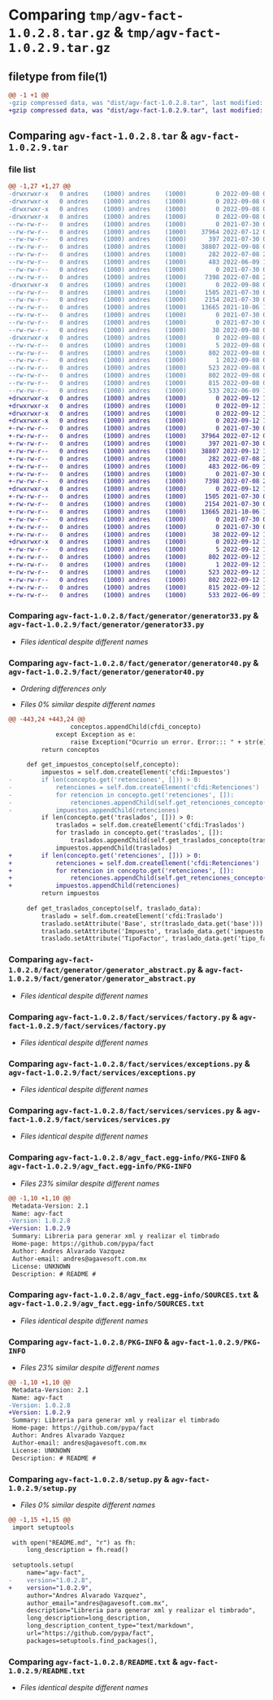 # Comparing `tmp/agv-fact-1.0.2.8.tar.gz` & `tmp/agv-fact-1.0.2.9.tar.gz`

## filetype from file(1)

```diff
@@ -1 +1 @@
-gzip compressed data, was "dist/agv-fact-1.0.2.8.tar", last modified: Thu Sep  8 00:06:45 2022, max compression
+gzip compressed data, was "dist/agv-fact-1.0.2.9.tar", last modified: Mon Sep 12 15:27:34 2022, max compression
```

## Comparing `agv-fact-1.0.2.8.tar` & `agv-fact-1.0.2.9.tar`

### file list

```diff
@@ -1,27 +1,27 @@
-drwxrwxr-x   0 andres    (1000) andres    (1000)        0 2022-09-08 00:06:45.000000 agv-fact-1.0.2.8/
-drwxrwxr-x   0 andres    (1000) andres    (1000)        0 2022-09-08 00:06:45.000000 agv-fact-1.0.2.8/fact/
-drwxrwxr-x   0 andres    (1000) andres    (1000)        0 2022-09-08 00:06:45.000000 agv-fact-1.0.2.8/fact/generator/
-drwxrwxr-x   0 andres    (1000) andres    (1000)        0 2022-09-08 00:06:45.000000 agv-fact-1.0.2.8/fact/generator/cadenaoriginal_3_3_local/
--rw-rw-r--   0 andres    (1000) andres    (1000)        0 2021-07-30 02:38:41.000000 agv-fact-1.0.2.8/fact/generator/cadenaoriginal_3_3_local/__init__.py
--rw-rw-r--   0 andres    (1000) andres    (1000)    37964 2022-07-12 07:02:04.000000 agv-fact-1.0.2.8/fact/generator/generator33.py
--rw-rw-r--   0 andres    (1000) andres    (1000)      397 2021-07-30 02:38:41.000000 agv-fact-1.0.2.8/fact/generator/utils.py
--rw-rw-r--   0 andres    (1000) andres    (1000)    38807 2022-09-08 00:06:16.000000 agv-fact-1.0.2.8/fact/generator/generator40.py
--rw-rw-r--   0 andres    (1000) andres    (1000)      282 2022-07-08 22:32:21.000000 agv-fact-1.0.2.8/fact/generator/contants.py
--rw-rw-r--   0 andres    (1000) andres    (1000)      483 2022-06-09 18:28:53.000000 agv-fact-1.0.2.8/fact/generator/services.py
--rw-rw-r--   0 andres    (1000) andres    (1000)        0 2021-07-30 02:38:41.000000 agv-fact-1.0.2.8/fact/generator/__init__.py
--rw-rw-r--   0 andres    (1000) andres    (1000)     7398 2022-07-08 20:41:51.000000 agv-fact-1.0.2.8/fact/generator/generator_abstract.py
-drwxrwxr-x   0 andres    (1000) andres    (1000)        0 2022-09-08 00:06:45.000000 agv-fact-1.0.2.8/fact/services/
--rw-rw-r--   0 andres    (1000) andres    (1000)     1505 2021-07-30 02:38:41.000000 agv-fact-1.0.2.8/fact/services/factory.py
--rw-rw-r--   0 andres    (1000) andres    (1000)     2154 2021-07-30 02:38:41.000000 agv-fact-1.0.2.8/fact/services/exceptions.py
--rw-rw-r--   0 andres    (1000) andres    (1000)    13665 2021-10-06 18:18:09.000000 agv-fact-1.0.2.8/fact/services/services.py
--rw-rw-r--   0 andres    (1000) andres    (1000)        0 2021-07-30 02:38:41.000000 agv-fact-1.0.2.8/fact/services/__init__.py
--rw-rw-r--   0 andres    (1000) andres    (1000)        0 2021-07-30 02:38:41.000000 agv-fact-1.0.2.8/fact/__init__.py
--rw-rw-r--   0 andres    (1000) andres    (1000)       38 2022-09-08 00:06:45.000000 agv-fact-1.0.2.8/setup.cfg
-drwxrwxr-x   0 andres    (1000) andres    (1000)        0 2022-09-08 00:06:45.000000 agv-fact-1.0.2.8/agv_fact.egg-info/
--rw-rw-r--   0 andres    (1000) andres    (1000)        5 2022-09-08 00:06:45.000000 agv-fact-1.0.2.8/agv_fact.egg-info/top_level.txt
--rw-rw-r--   0 andres    (1000) andres    (1000)      802 2022-09-08 00:06:45.000000 agv-fact-1.0.2.8/agv_fact.egg-info/PKG-INFO
--rw-rw-r--   0 andres    (1000) andres    (1000)        1 2022-09-08 00:06:45.000000 agv-fact-1.0.2.8/agv_fact.egg-info/dependency_links.txt
--rw-rw-r--   0 andres    (1000) andres    (1000)      523 2022-09-08 00:06:45.000000 agv-fact-1.0.2.8/agv_fact.egg-info/SOURCES.txt
--rw-rw-r--   0 andres    (1000) andres    (1000)      802 2022-09-08 00:06:45.000000 agv-fact-1.0.2.8/PKG-INFO
--rw-rw-r--   0 andres    (1000) andres    (1000)      815 2022-09-08 00:06:42.000000 agv-fact-1.0.2.8/setup.py
--rw-rw-r--   0 andres    (1000) andres    (1000)      533 2022-06-09 18:28:53.000000 agv-fact-1.0.2.8/README.txt
+drwxrwxr-x   0 andres    (1000) andres    (1000)        0 2022-09-12 15:27:34.000000 agv-fact-1.0.2.9/
+drwxrwxr-x   0 andres    (1000) andres    (1000)        0 2022-09-12 15:27:34.000000 agv-fact-1.0.2.9/fact/
+drwxrwxr-x   0 andres    (1000) andres    (1000)        0 2022-09-12 15:27:34.000000 agv-fact-1.0.2.9/fact/generator/
+drwxrwxr-x   0 andres    (1000) andres    (1000)        0 2022-09-12 15:27:34.000000 agv-fact-1.0.2.9/fact/generator/cadenaoriginal_3_3_local/
+-rw-rw-r--   0 andres    (1000) andres    (1000)        0 2021-07-30 02:38:41.000000 agv-fact-1.0.2.9/fact/generator/cadenaoriginal_3_3_local/__init__.py
+-rw-rw-r--   0 andres    (1000) andres    (1000)    37964 2022-07-12 07:02:04.000000 agv-fact-1.0.2.9/fact/generator/generator33.py
+-rw-rw-r--   0 andres    (1000) andres    (1000)      397 2021-07-30 02:38:41.000000 agv-fact-1.0.2.9/fact/generator/utils.py
+-rw-rw-r--   0 andres    (1000) andres    (1000)    38807 2022-09-12 15:27:29.000000 agv-fact-1.0.2.9/fact/generator/generator40.py
+-rw-rw-r--   0 andres    (1000) andres    (1000)      282 2022-07-08 22:32:21.000000 agv-fact-1.0.2.9/fact/generator/contants.py
+-rw-rw-r--   0 andres    (1000) andres    (1000)      483 2022-06-09 18:28:53.000000 agv-fact-1.0.2.9/fact/generator/services.py
+-rw-rw-r--   0 andres    (1000) andres    (1000)        0 2021-07-30 02:38:41.000000 agv-fact-1.0.2.9/fact/generator/__init__.py
+-rw-rw-r--   0 andres    (1000) andres    (1000)     7398 2022-07-08 20:41:51.000000 agv-fact-1.0.2.9/fact/generator/generator_abstract.py
+drwxrwxr-x   0 andres    (1000) andres    (1000)        0 2022-09-12 15:27:34.000000 agv-fact-1.0.2.9/fact/services/
+-rw-rw-r--   0 andres    (1000) andres    (1000)     1505 2021-07-30 02:38:41.000000 agv-fact-1.0.2.9/fact/services/factory.py
+-rw-rw-r--   0 andres    (1000) andres    (1000)     2154 2021-07-30 02:38:41.000000 agv-fact-1.0.2.9/fact/services/exceptions.py
+-rw-rw-r--   0 andres    (1000) andres    (1000)    13665 2021-10-06 18:18:09.000000 agv-fact-1.0.2.9/fact/services/services.py
+-rw-rw-r--   0 andres    (1000) andres    (1000)        0 2021-07-30 02:38:41.000000 agv-fact-1.0.2.9/fact/services/__init__.py
+-rw-rw-r--   0 andres    (1000) andres    (1000)        0 2021-07-30 02:38:41.000000 agv-fact-1.0.2.9/fact/__init__.py
+-rw-rw-r--   0 andres    (1000) andres    (1000)       38 2022-09-12 15:27:34.000000 agv-fact-1.0.2.9/setup.cfg
+drwxrwxr-x   0 andres    (1000) andres    (1000)        0 2022-09-12 15:27:34.000000 agv-fact-1.0.2.9/agv_fact.egg-info/
+-rw-rw-r--   0 andres    (1000) andres    (1000)        5 2022-09-12 15:27:33.000000 agv-fact-1.0.2.9/agv_fact.egg-info/top_level.txt
+-rw-rw-r--   0 andres    (1000) andres    (1000)      802 2022-09-12 15:27:33.000000 agv-fact-1.0.2.9/agv_fact.egg-info/PKG-INFO
+-rw-rw-r--   0 andres    (1000) andres    (1000)        1 2022-09-12 15:27:33.000000 agv-fact-1.0.2.9/agv_fact.egg-info/dependency_links.txt
+-rw-rw-r--   0 andres    (1000) andres    (1000)      523 2022-09-12 15:27:33.000000 agv-fact-1.0.2.9/agv_fact.egg-info/SOURCES.txt
+-rw-rw-r--   0 andres    (1000) andres    (1000)      802 2022-09-12 15:27:34.000000 agv-fact-1.0.2.9/PKG-INFO
+-rw-rw-r--   0 andres    (1000) andres    (1000)      815 2022-09-12 15:27:29.000000 agv-fact-1.0.2.9/setup.py
+-rw-rw-r--   0 andres    (1000) andres    (1000)      533 2022-06-09 18:28:53.000000 agv-fact-1.0.2.9/README.txt
```

### Comparing `agv-fact-1.0.2.8/fact/generator/generator33.py` & `agv-fact-1.0.2.9/fact/generator/generator33.py`

 * *Files identical despite different names*

### Comparing `agv-fact-1.0.2.8/fact/generator/generator40.py` & `agv-fact-1.0.2.9/fact/generator/generator40.py`

 * *Ordering differences only*

 * *Files 0% similar despite different names*

```diff
@@ -443,24 +443,24 @@
                 conceptos.appendChild(cfdi_concepto)
             except Exception as e:
                 raise Exception("Ocurrio un error. Error::: " + str(e))
         return conceptos
 
     def get_impuestos_concepto(self,concepto):
         impuestos = self.dom.createElement('cfdi:Impuestos')
-        if len(concepto.get('retenciones', [])) > 0:
-            retenciones = self.dom.createElement('cfdi:Retenciones')
-            for retencion in concepto.get('retenciones', []):
-                retenciones.appendChild(self.get_retenciones_concepto(retencion))
-            impuestos.appendChild(retenciones)
         if len(concepto.get('traslados', [])) > 0:
             traslados = self.dom.createElement('cfdi:Traslados')
             for traslado in concepto.get('traslados', []):
                 traslados.appendChild(self.get_traslados_concepto(traslado))
             impuestos.appendChild(traslados)
+        if len(concepto.get('retenciones', [])) > 0:
+            retenciones = self.dom.createElement('cfdi:Retenciones')
+            for retencion in concepto.get('retenciones', []):
+                retenciones.appendChild(self.get_retenciones_concepto(retencion))
+            impuestos.appendChild(retenciones)
         return impuestos
 
     def get_traslados_concepto(self, traslado_data):
         traslado = self.dom.createElement('cfdi:Traslado')
         traslado.setAttribute('Base', str(traslado_data.get('base')))  # Importe del concepto
         traslado.setAttribute('Impuesto', traslado_data.get('impuesto', ''))
         traslado.setAttribute('TipoFactor', traslado_data.get('tipo_factor', 'Tasa'))
```

### Comparing `agv-fact-1.0.2.8/fact/generator/generator_abstract.py` & `agv-fact-1.0.2.9/fact/generator/generator_abstract.py`

 * *Files identical despite different names*

### Comparing `agv-fact-1.0.2.8/fact/services/factory.py` & `agv-fact-1.0.2.9/fact/services/factory.py`

 * *Files identical despite different names*

### Comparing `agv-fact-1.0.2.8/fact/services/exceptions.py` & `agv-fact-1.0.2.9/fact/services/exceptions.py`

 * *Files identical despite different names*

### Comparing `agv-fact-1.0.2.8/fact/services/services.py` & `agv-fact-1.0.2.9/fact/services/services.py`

 * *Files identical despite different names*

### Comparing `agv-fact-1.0.2.8/agv_fact.egg-info/PKG-INFO` & `agv-fact-1.0.2.9/agv_fact.egg-info/PKG-INFO`

 * *Files 23% similar despite different names*

```diff
@@ -1,10 +1,10 @@
 Metadata-Version: 2.1
 Name: agv-fact
-Version: 1.0.2.8
+Version: 1.0.2.9
 Summary: Libreria para generar xml y realizar el timbrado
 Home-page: https://github.com/pypa/fact
 Author: Andres Alvarado Vazquez
 Author-email: andres@agavesoft.com.mx
 License: UNKNOWN
 Description: # README #
```

### Comparing `agv-fact-1.0.2.8/agv_fact.egg-info/SOURCES.txt` & `agv-fact-1.0.2.9/agv_fact.egg-info/SOURCES.txt`

 * *Files identical despite different names*

### Comparing `agv-fact-1.0.2.8/PKG-INFO` & `agv-fact-1.0.2.9/PKG-INFO`

 * *Files 23% similar despite different names*

```diff
@@ -1,10 +1,10 @@
 Metadata-Version: 2.1
 Name: agv-fact
-Version: 1.0.2.8
+Version: 1.0.2.9
 Summary: Libreria para generar xml y realizar el timbrado
 Home-page: https://github.com/pypa/fact
 Author: Andres Alvarado Vazquez
 Author-email: andres@agavesoft.com.mx
 License: UNKNOWN
 Description: # README #
```

### Comparing `agv-fact-1.0.2.8/setup.py` & `agv-fact-1.0.2.9/setup.py`

 * *Files 0% similar despite different names*

```diff
@@ -1,15 +1,15 @@
 import setuptools
 
 with open("README.md", "r") as fh:
     long_description = fh.read()
 
 setuptools.setup(
     name="agv-fact",
-    version="1.0.2.8",
+    version="1.0.2.9",
     author="Andres Alvarado Vazquez",
     author_email="andres@agavesoft.com.mx",
     description="Libreria para generar xml y realizar el timbrado",
     long_description=long_description,
     long_description_content_type="text/markdown",
     url="https://github.com/pypa/fact",
     packages=setuptools.find_packages(),
```

### Comparing `agv-fact-1.0.2.8/README.txt` & `agv-fact-1.0.2.9/README.txt`

 * *Files identical despite different names*

